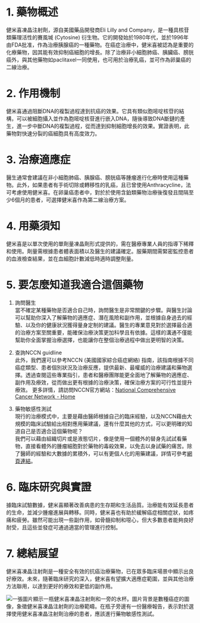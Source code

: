 # 1. 藥物概述

健米喜凍晶注射劑，源自美國藥品開發商Eli Lilly and Company，是一種具核苷類藥理活性的賽風堿 (Cytosine) 衍生物。它的開發始於1980年代，並於1996年由FDA批准，作為治療胰腺癌的一種藥物。在癌症治療中，健米喜被認為是重要的化療藥物，因其能有效抑制癌細胞的增長。除了治療非小細胞肺癌、胰臟癌、膀胱癌外，與其他藥物如paclitaxel一同使用，也可用於治療乳癌，並可作為卵巢癌的二線治療。

# 2. 作用機制

健米喜通過阻斷DNA的複製過程達到抗癌的效果。它具有類似胞嘧啶核苷的結構，可以被細胞攝入並作為胞嘧啶核苷進行嵌入DNA，隨後導致DNA斷鏈的產生，進一步中斷DNA的複製過程，從而達到抑制細胞增長的效果。實證表明，此藥物對快速分裂的癌細胞具有高度效力。

# 3. 治療適應症

醫生通常會建議在非小細胞肺癌、胰腺癌、膀胱癌等腫瘤進行化療時使用這種藥物。此外，如果患者有手術切除或轉移性的乳癌，且已曾使用Anthracycline，法可考慮使用健米喜。在卵巢癌患者中，對於於使用含鉑類藥物治療後復發且間隔至少6個月的患者，可選擇健米喜作為第二線治療方案。

# 4. 用藥須知

健米喜是以單次使用的單劑量凍晶劑形式提供的，需在醫療專業人員的指導下稀釋和使用。劑量需根據患者體表面積以及醫生的建議確定。服藥期間需緊密監控患者的血液檢查結果，並在血細胞計數減低時適時調整劑量。

# 5. 要怎麼知道我適合這個藥物  

1. 詢問醫生  
當不確定某種藥物是否適合自己時，詢問醫生是非常關鍵的步驟。與醫生討論可以幫助你深入了解藥物的適應症、潛在風險和副作用，並根據自身過去的經驗、以及你的健康狀況獲得量身定制的建議。醫生的專業意見對於選擇最合適的治療方案至關重要，能確保治療決策更加科學且有依據。這樣的溝通不僅能幫助你全面掌握治療選擇，也能讓你在整個治療過程中做出更明智的決策。 

2. 查詢NCCN guidline  
此外，我們還可以參考NCCN (美國國家綜合癌症網絡) 指南，該指南根據不同癌症類型、患者個別狀況及治療反應，提供最新、最權威的治療建議和藥物選擇。透過查閱這些專業指引，患者和醫療團隊能更全面地了解藥物的適應症、副作用及療效，從而做出更有根據的治療決策，確保治療方案的可行性並提升療效。 
更多詳情，請訪問NCCN官方網站：[National Comprehensive Cancer Network - Home](https://www.nccn.org/)

3. 藥物敏感性測試  
現行的治療模式中，主要是藉由醫師根據自己的臨床經驗，以及NCCN藉由大規模的臨床試驗給出相對應用藥建議，還有什麼其他的方式，可以更明確的知道自己是否適合這個藥物呢？   
我們可以藉由組織切片或是液態切片，像是使用一個體外的替身先試試看藥物，直接看體外的腫瘤細胞對於藥物的毒殺效果，以免去以身試藥的痛苦。除了醫師的經驗和大數據的累積外，可以有更個人化的用藥建議，詳情可參考[網頁連結](https://info.cancerfree.io/)。

# 6. 臨床研究與實證

據臨床試驗數據，健米喜顯著改善病患的生存期和生活品質。治療能有效延長患者的生命，並減少腫瘤進展與轉移。同時，健米喜也有助於緩解癌症相關症狀，如疼痛和疲勞。雖然可能出現一些副作用，如骨髓抑制和噁心，但大多數患者能夠良好耐受，且這些並發症可通過適當的管理進行控制。

# 7. 總結展望

健米喜凍晶注射劑是一種安全有效的抗癌治療藥物，已在眾多臨床場景中顯示出良好療效。未來，隨著臨床研究的深入，健米喜有望擴大適應症範圍，並與其他治療方法聯用，以達到更好的療效和更低的副作用。

![一張圖片顯示一瓶健米喜凍晶注射劑和一旁的水杯。圖片背景是數種癌症的圖像，象徵健米喜凍晶注射劑的治療範疇。在瓶子旁邊有一份醫療報告，表示對於選擇使用健米喜凍晶注射劑治療的患者，應該進行藥物敏感性測試。](https://i.imgur.com/akm3PrO.jpeg)